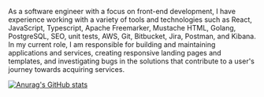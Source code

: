 As a software engineer with a focus on front-end development, I have experience working with a variety of tools and technologies such as React, JavaScript, Typescript, Apache Freemarker, Mustache HTML, Golang, PostgreSQL, SEO, unit tests, AWS, Git, Bitbucket, Jira, Postman, and Kibana. In my current role, I am responsible for building and maintaining applications and services, creating responsive landing pages and templates, and investigating bugs in the solutions that contribute to a user's journey towards acquiring services.

[![Anurag's GitHub stats](https://github-readme-stats.vercel.app/api?username=MatheusFerreiraZx)](https://github.com/anuraghazra/github-readme-stats)
